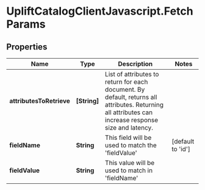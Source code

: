 # UpliftCatalogClientJavascript.FetchParams

## Properties

Name | Type | Description | Notes
------------ | ------------- | ------------- | -------------
**attributesToRetrieve** | **[String]** | List of attributes to return for each document. By default, returns all attributes. Returning all attributes can increase response size and latency. | 
**fieldName** | **String** | This field will be used to match the &#39;fieldValue&#39; | [default to &#39;id&#39;]
**fieldValue** | **String** | This value will be used to match in &#39;fieldName&#39; | 


